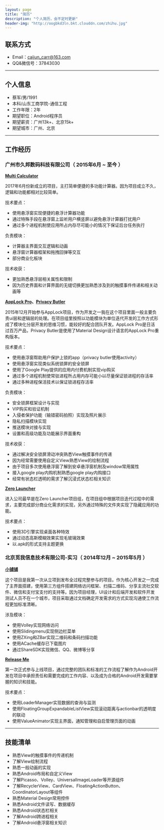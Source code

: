 ```yaml
---
layout: page
title: "简历"
description: "个人简历，会不定时更新"
header-img: "http://oogbkd3ln.bkt.clouddn.com/zhihu.jpg"
---
```


## 联系方式
- Email：caijun_carr@163.com
- QQ&微信号：37843030

---

## 个人信息

 - 蔡军/男/1991
 - 本科/山东工商学院-通信工程
 - 工作年限：2年
 - 期望职位：Android程序员
 - 期望薪资：广州13k+、北京15k+
 - 期望城市：广州、北京

---

## 工作经历

### 广州市久邦数码科技有限公司（ 2015年6月 ~ 至今 ）

**[Multi Calculator](https://play.google.com/store/apps/details?id=com.gomo.calculator&hl=zh-CN "项目地址（上线google play，需翻墙）")**

2017年6月份新成立的项目，主打简单便捷的多功能计算器。因为项目成立不久，逻辑和功能都相对比较简单。

技术要点：
- 使用悬浮窗实现便捷的悬浮计算器功能
- 通过特殊手段在悬浮窗上监听用户横竖屏以避免悬浮计算器打扰用户
- 通过多个进程机制使应用所占内存尽可能小的情况下保证后台任务执行

负责模块：
- 计算器主界面交互逻辑和动画
- 悬浮窗计算器框架和拖拽回弹等交互
- 部分商业化板块

技术收获：
- 更加熟悉悬浮层相关属性和限制
- 因为历史界面和计算界面的无缝切换更加熟悉涉及到的触摸事件传递和相关动画等


**[AppLock Pro](https://play.google.com/store/apps/details?id=com.jiubang.alock "项目地址（上线google play，需翻墙）")、[Privacy Butler](https://play.google.com/store/apps/details?id=com.tineetech.privacy "项目地址（上线google play，需翻墙）")**

2015年12月开始参与AppLock项目，作为开发之一我在这个项目里面一般主要负责ui层和逻辑层的处理。在项目组里按照以功能模块为单位迭代开发的工作方式形成了模块化分层开发的思维习惯，能较好的配合团队开发。AppLock Pro是日活过百万产品，Privacy Butler是使用了Material Design设计语言的AppLock Pro重构版本。

技术要点：
- 使用悬浮窗帮助用户保护上锁的app（privacy butler使用activity）
- 使用悬浮窗实现类似系统锁屏的安全锁屏
- 使用了Google Play提供的应用内付费机制实现vip购买
- 通过多个进程机制使常驻进程所占用内存可能小以尽量保证锁进程的存活率
- 通过多种进程保活技术以保证锁进程存活率

负责模块：
- 安全锁屏框架设计与实现
- VIP购买和验证机制
- 入侵者保护功能（输错密码拍照）实现及照片展示
- 隐私扫描模块实现
- 推送模块对接与实现
- 设置和高级功能及功能展示界面重构

技术收获：
- 通过解决安全锁屏滑动冲突熟悉View触摸事件的传递
- 因为经常需要使用自定义View熟悉View的绘制流程
- 由于项目多次使用悬浮窗了解到安卓悬浮窗机制及window常用属性
- 接入google play内购机制熟悉google play内购接口
- 经常有状态栏透明的需求了解沉浸式状态栏相关知识

**[Zero Launcher](https://play.google.com/store/apps/details?id=com.zeroteam.zerolauncher "项目地址（上线google play，需翻墙）")**

进入公司最早是在Zero Launcher项目组，在项目组中根据项目迭代过程中的需求，主要完成部分商业化需求的实现，另外通过特殊的文件夹实现了隐藏应用的功能。

技术要点：
- 使用3D引擎实现桌面各种特效
- 通过动态高斯模糊效果实现毛玻璃效果
- 以.apk的形式支持主题更换

### 北京觅我信息技术有限公司-实习（ 2014年12月 ~ 2015年5月 ）

**[小铺铺](http://www.wandoujia.com/apps/com.xiaopupu.app)**

这个项目是我第一次从立项到发布全过程完整参与的项目。作为核心开发之一完成了主界面搭建，使用第三方组件搭建网络访问框架、扫描二维码、分享主流社交软件、微信和支付宝支付的支持等。因为项目经理，UI设计和后端开发和软件开发测试人员不在一个城市，项目采取通过文档确定开发需求的方式实现沟通使工作流程更加标准清晰。

涉及模块：
- 使用Volley实现网络访问
- 使用Slidingmenu实现侧边栏菜单
- 使用ZXing和ZBar实现二维码和条码扫描功能
- 使用ACache缓存已下载图片
- 通过ShareSDK实现微信、QQ、微博等分享


**[Release Me](https://play.google.com/store/apps/details?id=cn.m15.releaseme "项目地址（上线google play，需翻墙）")**

第一次正式参与上线项目，通过完整的团队和标准的工作流程了解作为Android开发在项目中承担责任和需要完成的工作内容、以及成为合格的Android开发需要掌握的知识和技能。

技术要点：
- 使用LoaderManager实现数据的查询与监测
- 使用FloatingGroupExpandableListView实现滚动距离与actionbar的透明度的联动
- 使用ValueAnimator实现主界面，通知管理和自启管理页面的动画

---

## 技能清单

- 熟悉View的触摸事件的传递机制
- 了解View绘制流程
- 熟悉一般动画的实现
- 熟悉Android布局和自定义View
- 了解Picasso、Volley、UniversalImageLoader等开源组件
- 了解RecyclerView、CardView、FloatingActionButton、CoordinatorLayout等组件
- 熟悉Material Design常用控件
- 熟悉Android文件读写、数据缓存
- 熟悉Android状态栏相关
- 了解Android跨进程相关
- 了解Android悬浮窗相关知识
